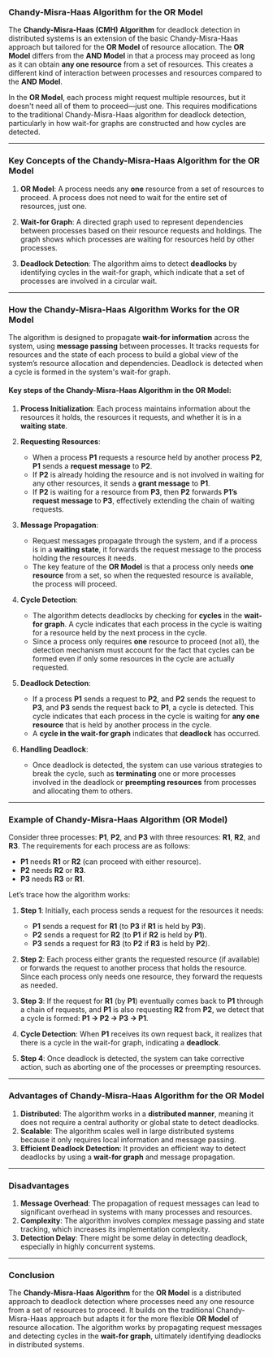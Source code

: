 ### **Chandy-Misra-Haas Algorithm for the OR Model**

The **Chandy-Misra-Haas (CMH) Algorithm** for deadlock detection in distributed systems is an extension of the basic Chandy-Misra-Haas approach but tailored for the **OR Model** of resource allocation. The **OR Model** differs from the **AND Model** in that a process may proceed as long as it can obtain **any one resource** from a set of resources. This creates a different kind of interaction between processes and resources compared to the **AND Model**.

In the **OR Model**, each process might request multiple resources, but it doesn't need all of them to proceed—just one. This requires modifications to the traditional Chandy-Misra-Haas algorithm for deadlock detection, particularly in how wait-for graphs are constructed and how cycles are detected.

---

### **Key Concepts of the Chandy-Misra-Haas Algorithm for the OR Model**

1. **OR Model**: A process needs any **one** resource from a set of resources to proceed. A process does not need to wait for the entire set of resources, just one.
   
2. **Wait-for Graph**: A directed graph used to represent dependencies between processes based on their resource requests and holdings. The graph shows which processes are waiting for resources held by other processes.

3. **Deadlock Detection**: The algorithm aims to detect **deadlocks** by identifying cycles in the wait-for graph, which indicate that a set of processes are involved in a circular wait.

---

### **How the Chandy-Misra-Haas Algorithm Works for the OR Model**

The algorithm is designed to propagate **wait-for information** across the system, using **message passing** between processes. It tracks requests for resources and the state of each process to build a global view of the system’s resource allocation and dependencies. Deadlock is detected when a cycle is formed in the system's wait-for graph.

#### Key steps of the Chandy-Misra-Haas Algorithm in the **OR Model**:

1. **Process Initialization**: Each process maintains information about the resources it holds, the resources it requests, and whether it is in a **waiting state**.

2. **Requesting Resources**: 
   - When a process **P1** requests a resource held by another process **P2**, **P1** sends a **request message** to **P2**.
   - If **P2** is already holding the resource and is not involved in waiting for any other resources, it sends a **grant message** to **P1**.
   - If **P2** is waiting for a resource from **P3**, then **P2** forwards **P1’s request message** to **P3**, effectively extending the chain of waiting requests.

3. **Message Propagation**:
   - Request messages propagate through the system, and if a process is in a **waiting state**, it forwards the request message to the process holding the resources it needs.
   - The key feature of the **OR Model** is that a process only needs **one resource** from a set, so when the requested resource is available, the process will proceed.

4. **Cycle Detection**:
   - The algorithm detects deadlocks by checking for **cycles** in the **wait-for graph**. A cycle indicates that each process in the cycle is waiting for a resource held by the next process in the cycle.
   - Since a process only requires **one** resource to proceed (not all), the detection mechanism must account for the fact that cycles can be formed even if only some resources in the cycle are actually requested.

5. **Deadlock Detection**:
   - If a process **P1** sends a request to **P2**, and **P2** sends the request to **P3**, and **P3** sends the request back to **P1**, a cycle is detected. This cycle indicates that each process in the cycle is waiting for **any one resource** that is held by another process in the cycle.
   - A **cycle in the wait-for graph** indicates that **deadlock** has occurred.

6. **Handling Deadlock**:
   - Once deadlock is detected, the system can use various strategies to break the cycle, such as **terminating** one or more processes involved in the deadlock or **preempting resources** from processes and allocating them to others.

---

### **Example of Chandy-Misra-Haas Algorithm (OR Model)**

Consider three processes: **P1**, **P2**, and **P3** with three resources: **R1**, **R2**, and **R3**. The requirements for each process are as follows:

- **P1** needs **R1** or **R2** (can proceed with either resource).
- **P2** needs **R2** or **R3**.
- **P3** needs **R3** or **R1**.

Let’s trace how the algorithm works:

1. **Step 1**: Initially, each process sends a request for the resources it needs:
   - **P1** sends a request for **R1** (to **P3** if **R1** is held by **P3**).
   - **P2** sends a request for **R2** (to **P1** if **R2** is held by **P1**).
   - **P3** sends a request for **R3** (to **P2** if **R3** is held by **P2**).

2. **Step 2**: Each process either grants the requested resource (if available) or forwards the request to another process that holds the resource. Since each process only needs one resource, they forward the requests as needed.

3. **Step 3**: If the request for **R1** (by **P1**) eventually comes back to **P1** through a chain of requests, and **P1** is also requesting **R2** from **P2**, we detect that a cycle is formed: **P1 → P2 → P3 → P1**.

4. **Cycle Detection**: When **P1** receives its own request back, it realizes that there is a cycle in the wait-for graph, indicating a **deadlock**.

5. **Step 4**: Once deadlock is detected, the system can take corrective action, such as aborting one of the processes or preempting resources.

---

### **Advantages of Chandy-Misra-Haas Algorithm for the OR Model**

1. **Distributed**: The algorithm works in a **distributed manner**, meaning it does not require a central authority or global state to detect deadlocks.
2. **Scalable**: The algorithm scales well in large distributed systems because it only requires local information and message passing.
3. **Efficient Deadlock Detection**: It provides an efficient way to detect deadlocks by using a **wait-for graph** and message propagation.

---

### **Disadvantages**

1. **Message Overhead**: The propagation of request messages can lead to significant overhead in systems with many processes and resources.
2. **Complexity**: The algorithm involves complex message passing and state tracking, which increases its implementation complexity.
3. **Detection Delay**: There might be some delay in detecting deadlock, especially in highly concurrent systems.

---

### **Conclusion**

The **Chandy-Misra-Haas Algorithm** for the **OR Model** is a distributed approach to deadlock detection where processes need any one resource from a set of resources to proceed. It builds on the traditional Chandy-Misra-Haas approach but adapts it for the more flexible **OR Model** of resource allocation. The algorithm works by propagating request messages and detecting cycles in the **wait-for graph**, ultimately identifying deadlocks in distributed systems.

